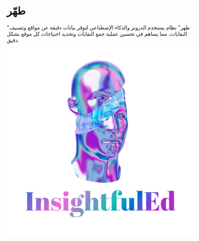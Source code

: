 # طهّر

"طهر" نظام يستخدم الدرونز والذكاء الإصطناعي لتوفر بيانات دقيقة عن مواقع وتصنيف النفايات، مما يساهم في تحسين عملية جمع النفايات وتحديد احتياجات كل موقع بشكل دقيق.


![Logo](https://github.com/SumayyahAlbarakati/InsightfulEd/blob/main/InsightfulEd.png)
